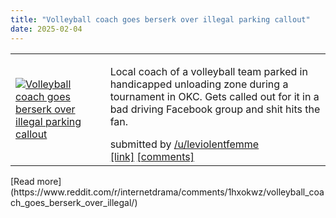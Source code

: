 ```yaml
---
title: "Volleyball coach goes berserk over illegal parking callout"
date: 2025-02-04
---
```

<table> <tr><td> <a href="https://www.reddit.com/r/internetdrama/comments/1hxokwz/volleyball_coach_goes_berserk_over_illegal/"> <img alt="Volleyball coach goes berserk over illegal parking callout" src="https://external-preview.redd.it/EIvSEPl_H-CU9eX0yby5CGcXMzVE1-dYFieW73tbDls.jpg?width=320&amp;crop=smart&amp;auto=webp&amp;s=8004b2f699090fddd13f5bbb68734aa80380386a" title="Volleyball coach goes berserk over illegal parking callout" /> </a> </td><td> <!-- SC_OFF --><div class="md"><p>Local coach of a volleyball team parked in handicapped unloading zone during a tournament in OKC. Gets called out for it in a bad driving Facebook group and shit hits the fan. </p> </div><!-- SC_ON --> &#32; submitted by &#32; <a href="https://www.reddit.com/user/leviolentfemme"> /u/leviolentfemme </a> <br /> <span><a href="https://www.facebook.com/share/p/19suvPRTt1/">[link]</a></span> &#32; <span><a href="https://www.reddit.com/r/internetdrama/comments/1hxokwz/volleyball_coach_goes_berserk_over_illegal/">[comments]</a></span> </td></tr></table>
[Read more](https://www.reddit.com/r/internetdrama/comments/1hxokwz/volleyball_coach_goes_berserk_over_illegal/)
